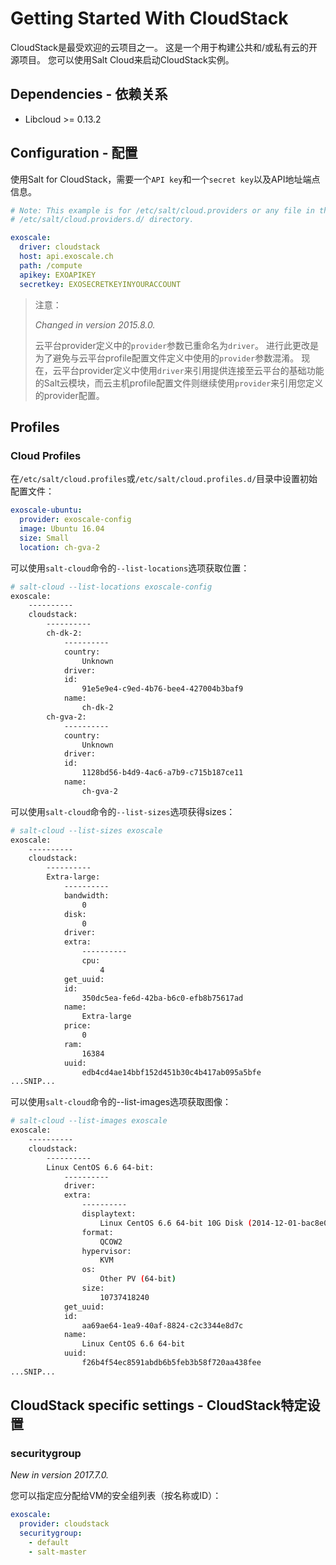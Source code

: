 # Getting Started With CloudStack

CloudStack是最受欢迎的云项目之一。 这是一个用于构建公共和/或私有云的开源项目。 您可以使用Salt Cloud来启动CloudStack实例。

## Dependencies - 依赖关系
- Libcloud >= 0.13.2

## Configuration - 配置
使用Salt for CloudStack，需要一个`API key`和一个`secret key`以及API地址端点信息。
```yaml
# Note: This example is for /etc/salt/cloud.providers or any file in the
# /etc/salt/cloud.providers.d/ directory.

exoscale:
  driver: cloudstack
  host: api.exoscale.ch
  path: /compute
  apikey: EXOAPIKEY
  secretkey: EXOSECRETKEYINYOURACCOUNT
```

> 注意：
>
> *Changed in version 2015.8.0.*
>
> 云平台provider定义中的`provider`参数已重命名为`driver`。 进行此更改是为了避免与云平台profile配置文件定义中使用的`provider`参数混淆。 现在，云平台provider定义中使用`driver`来引用提供连接至云平台的基础功能的Salt云模块，而云主机profile配置文件则继续使用`provider`来引用您定义的provider配置。

## Profiles
### Cloud Profiles
在`/etc/salt/cloud.profiles`或`/etc/salt/cloud.profiles.d/`目录中设置初始配置文件：
```yaml
exoscale-ubuntu:
  provider: exoscale-config
  image: Ubuntu 16.04
  size: Small
  location: ch-gva-2
```
可以使用`salt-cloud`命令的`--list-locations`选项获取位置：
```bash
# salt-cloud --list-locations exoscale-config
exoscale:
    ----------
    cloudstack:
        ----------
        ch-dk-2:
            ----------
            country:
                Unknown
            driver:
            id:
                91e5e9e4-c9ed-4b76-bee4-427004b3baf9
            name:
                ch-dk-2
        ch-gva-2:
            ----------
            country:
                Unknown
            driver:
            id:
                1128bd56-b4d9-4ac6-a7b9-c715b187ce11
            name:
                ch-gva-2
```
可以使用`salt-cloud`命令的`--list-sizes`选项获得sizes：
```bash
# salt-cloud --list-sizes exoscale
exoscale:
    ----------
    cloudstack:
        ----------
        Extra-large:
            ----------
            bandwidth:
                0
            disk:
                0
            driver:
            extra:
                ----------
                cpu:
                    4
            get_uuid:
            id:
                350dc5ea-fe6d-42ba-b6c0-efb8b75617ad
            name:
                Extra-large
            price:
                0
            ram:
                16384
            uuid:
                edb4cd4ae14bbf152d451b30c4b417ab095a5bfe
...SNIP...
```
可以使用`salt-cloud`命令的--list-images选项获取图像：
```bash
# salt-cloud --list-images exoscale
exoscale:
    ----------
    cloudstack:
        ----------
        Linux CentOS 6.6 64-bit:
            ----------
            driver:
            extra:
                ----------
                displaytext:
                    Linux CentOS 6.6 64-bit 10G Disk (2014-12-01-bac8e0)
                format:
                    QCOW2
                hypervisor:
                    KVM
                os:
                    Other PV (64-bit)
                size:
                    10737418240
            get_uuid:
            id:
                aa69ae64-1ea9-40af-8824-c2c3344e8d7c
            name:
                Linux CentOS 6.6 64-bit
            uuid:
                f26b4f54ec8591abdb6b5feb3b58f720aa438fee
...SNIP...
```

## CloudStack specific settings - CloudStack特定设置
### securitygroup

*New in version 2017.7.0.*

您可以指定应分配给VM的安全组列表（按名称或ID）：
```yaml
exoscale:
  provider: cloudstack
  securitygroup:
    - default
    - salt-master
```
